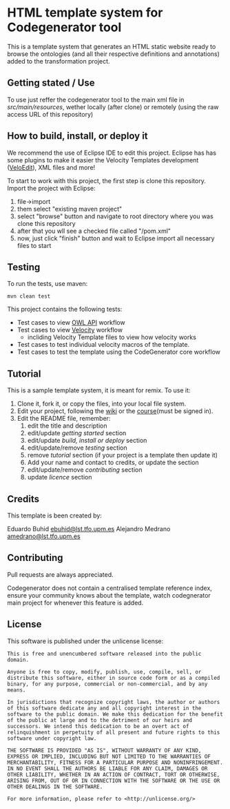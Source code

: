 # HTML template system for Codegenerator tool
This is a template system that generates an HTML static website ready to browse the ontologies (and all their respective definitions and annotations) added to the transformation project.

## Getting stated / Use
To use just reffer the codegenerator tool to the main xml file in *src/main/resources*, wether locally (after clone) or remotely (using the raw access URL of this repository)

## How to build, install, or deploy it
We recommend the use of Eclipse IDE to edit this project. 
Eclipse has has some plugins to make it easier the Velocity Templates development ([VeloEdit](https://github.com/vaulttec/veloedit)), XML files and more!

To start to work with this project, the first step is clone this repository.
Import the project with Eclipse:
1. file->import
2. them select "existing maven project"
3. select "browse" button and navigate to root directory where you  was clone this repository
4. after that you wll see a checked file called "/pom.xml"
5. now, just click "finish" button and wait to Eclipse import all necessary files to start  

## Testing
To run the tests, use maven:
```
mvn clean test
```
This project contains the following tests:
* Test cases to view [OWL API](https://github.com/owlcs/owlapi/wiki/Documentation) workflow
* Test cases to view [Velocity](http://velocity.apache.org/) workflow
  * incliding Velocity Template files to view how velocity works
* Test cases to test individual velocity macros of the template.
* Test cases to test the template using the CodeGenerator core workflow

## Tutorial
This is a sample template system, it is meant for remix. To use it:
1. Clone it, fork it, or copy the files, into your local file system.
2. Edit your project, following the [wiki](https://gitlab.lst.tfo.upm.es/Activage-madrid-ds/code.generator/wikis/home) or the [course](https://poliformat.upv.es/portal/directtool/4136ab45-e867-4287-ac8e-d5eed63f8307/)(must be signed in).
3. Edit the README file, remember:
   1. edit the title and description
   2. edit/update _getting started_ section
   3. edit/update _build, install or deploy_ section
   4. edit/update/remove _testing_ section
   5. remove _tutorial_ section (if your project is a template then update it)
   6. Add your name and contact to credits, or update the section
   7. edit/update/remove _contributing_ section
   8. update _licence_ section

## Credits
This template is been created by:

Eduardo Buhid <ebuhid@lst.tfo.upm.es>
Alejandro Medrano <amedrano@lst.tfo.upm.es>


## Contributing
Pull requests are always appreciated.

Codegenerator does not contain a centralised template reference index, ensure your community knows about the template, watch codegnerator main project for whenever this feature is added.

## License
This software is published under the unlicense license:
```
This is free and unencumbered software released into the public domain.

Anyone is free to copy, modify, publish, use, compile, sell, or
distribute this software, either in source code form or as a compiled
binary, for any purpose, commercial or non-commercial, and by any
means.

In jurisdictions that recognize copyright laws, the author or authors
of this software dedicate any and all copyright interest in the
software to the public domain. We make this dedication for the benefit
of the public at large and to the detriment of our heirs and
successors. We intend this dedication to be an overt act of
relinquishment in perpetuity of all present and future rights to this
software under copyright law.

THE SOFTWARE IS PROVIDED "AS IS", WITHOUT WARRANTY OF ANY KIND,
EXPRESS OR IMPLIED, INCLUDING BUT NOT LIMITED TO THE WARRANTIES OF
MERCHANTABILITY, FITNESS FOR A PARTICULAR PURPOSE AND NONINFRINGEMENT.
IN NO EVENT SHALL THE AUTHORS BE LIABLE FOR ANY CLAIM, DAMAGES OR
OTHER LIABILITY, WHETHER IN AN ACTION OF CONTRACT, TORT OR OTHERWISE,
ARISING FROM, OUT OF OR IN CONNECTION WITH THE SOFTWARE OR THE USE OR
OTHER DEALINGS IN THE SOFTWARE.

For more information, please refer to <http://unlicense.org/>

```